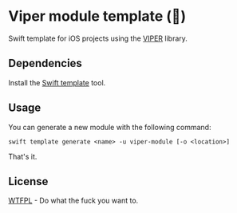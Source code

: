 # Viper module template (🐍)

Swift template for iOS projects using the [VIPER](https://github.com/CoreKit/VIPER) library.

## Dependencies

Install the [Swift template](https://github.com/BinaryBirds/swift-template) tool.

## Usage

You can generate a new module with the following command:

```shell
swift template generate <name> -u viper-module [-o <location>]
```

That's it.

## License

[WTFPL](LICENSE) - Do what the fuck you want to.


